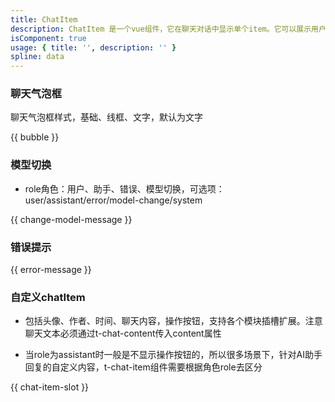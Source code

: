 ```yaml
---
title: ChatItem
description: ChatItem 是一个vue组件，它在聊天对话中显示单个item。它可以展示用户的头像、昵称、时间、聊天内容。AI聊天场景下提供模型切换提示，如果消息仍在发送过程中，它还可以显示一个loading效果。
isComponent: true
usage: { title: '', description: '' }
spline: data
---
```


### 聊天气泡框

聊天气泡框样式，基础、线框、文字，默认为文字

{{ bubble }}

### 模型切换
- role角色：用户、助手、错误、模型切换，可选项：user/assistant/error/model-change/system

{{ change-model-message }}

### 错误提示

{{ error-message }}

### 自定义chatItem

- 包括头像、作者、时间、聊天内容，操作按钮，支持各个模块插槽扩展。注意聊天文本必须通过t-chat-content传入content属性

- 当role为assistant时一般是不显示操作按钮的，所以很多场景下，针对AI助手回复的自定义内容，t-chat-item组件需要根据角色role去区分

{{ chat-item-slot }}



